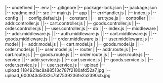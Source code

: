 |-- undefined
    |-- .env
    |-- .gitignore
    |-- package-lock.json
    |-- package.json
    |-- readme.md
    |-- src
        |-- main.js
        |-- app
        |   |-- errHandler.js
        |   |-- index.js
        |-- config
        |   |-- config.default.js
        |-- constant
        |   |-- err.type.js
        |-- controller
        |   |-- addr.controller.js
        |   |-- cart.controller.js
        |   |-- goods.controller.js
        |   |-- order.controller.js
        |   |-- user.controller.js
        |-- db
        |   |-- index.js
        |-- middleware
        |   |-- addr.middleware.js
        |   |-- auth.middleware.js
        |   |-- cart.middleware.js
        |   |-- goods.middleware.js
        |   |-- order.middleware.js
        |   |-- user.middleware.js
        |-- model
        |   |-- addr.model.js
        |   |-- cart.model.js
        |   |-- goods.model.js
        |   |-- order.model.js
        |   |-- user.model.js
        |-- router
        |   |-- addr.route.js
        |   |-- cart.route.js
        |   |-- goods.route.js
        |   |-- order.route.js
        |   |-- user.route.js
        |-- service
        |   |-- addr.service.js
        |   |-- cart.service.js
        |   |-- goods.service.js
        |   |-- order.service.js
        |   |-- user.service.js
        |-- upload
            |-- upload_1184921ac8a88513c787f2180afd52a7.jpg
            |-- upload_600043d5032c7bf7539236fe2a2390cb.jpg
